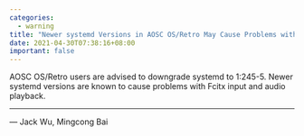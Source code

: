 ```yaml
---
categories:
  - warning
title: "Newer systemd Versions in AOSC OS/Retro May Cause Problems with Fcitx Input and Audio Playback"
date: 2021-04-30T07:38:16+08:00
important: false
---
```


AOSC OS/Retro users are advised to downgrade systemd to 1:245-5. Newer systemd versions are known to cause problems with Fcitx input and audio playback.

----

— Jack Wu, Mingcong Bai
